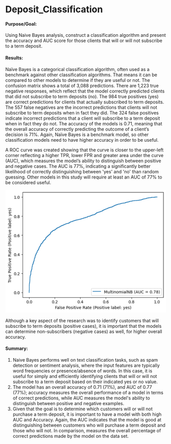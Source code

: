 # Deposit_Classification

#### Purpose/Goal: 
Using Naive Bayes analysis, construct a classification algorithm and present the accuracy and AUC score for those clients that will or will not subscribe to a term deposit.

#### Results: 
Naïve Bayes is a categorical classification algorithm, often used as a benchmark against other classification algorithms. That means it can be compared to other models to determine if they are useful or not.
The confusion matrix shows a total of 3,088 predictions. There are 1,223 true negative responses, which reflect that the model correctly predicted clients that did not subscribe to term deposits (no). The 984 true positives (yes) are correct predictions for clients that actually subscribed to term deposits. The 557 false negatives are the incorrect predictions that clients will not subscribe to term deposits when in fact they did. The 324 false positives indicate incorrect predictions that a client will subscribe to a term deposit when in fact they do not. The accuracy of the models is 0.71, meaning that the overall accuracy of correctly predicting the outcome of a client’s decision is 71%. Again, Naïve Bayes is a benchmark model, so other classification models need to have higher accuracy in order to be useful.  

A ROC curve was created showing that the curve is closer to the upper-left corner reflecting a higher TPR, lower FPR and greater area under the curve (AUC), which measures the model’s ability to distinguish between positive and negative cases. The AUC is 77%, indicating a significantly better likelihood of correctly distinguishing between 'yes' and 'no' than random guessing. Other models in this study will require at least an AUC of 77% to be considered useful.

![image](https://github.com/GizelleL/Deposit_Classification/blob/main/NB_ROC_CURVE.png)

Although a key aspect of the research was to identify customers that will subscribe to term deposits (positive cases), it is important that the models can determine non-subscribers (negative cases) as well, for higher overall accuracy.


#### Summary:
1. Naive Bayes performs well on text classification tasks, such as spam detection or sentiment analysis, where the input features are typically word frequencies or presence/absence of words. In this case, it is useful for simply and efficiently identifying clients that will or will not subscribe to a term deposit based on their indicated yes or no value. 
2. The model has an overall accuracy of 0.71 (71%), and AUC of 0.77 (77%); accuracy measures the overall performance of a model in terms of correct predictions, while AUC measures the model's ability to distinguish between positive and negative examples.
3. Given that the goal is to determine which customers will or will not purchase a term deposit, it is important to have a model with both high AUC and Accuracy. Again, the AUC indicates that the model is good at distinguishing between customers who will purchase a term deposit and those who will not. In comparison, measures the overall percentage of correct predictions made by the model on the data set. 
